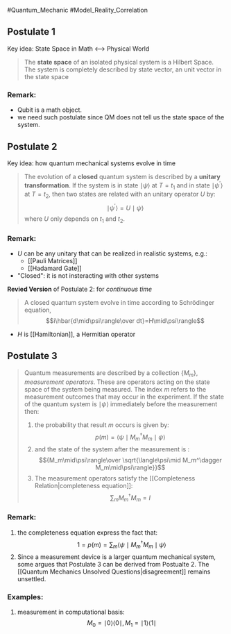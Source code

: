 #Quantum_Mechanic #Model_Reality_Correlation 

## Postulate 1
Key idea: State Space in Math <--> Physical World
> The __state space__ of an isolated physical system is a Hilbert Space. The system is completely described by state vector, an unit vector in the state space

### Remark:
- Qubit is a math object.
- we need such postulate since QM does not tell us the state space of the system.


## Postulate 2
Key idea: how quantum mechanical systems evolve in time
> The evolution of a __closed__ quantum system is described by a __unitary transformation__. If the system is in state $\mid\psi\rangle$ at $T=t_1$ and in state $\mid\psi^{'}\rangle$ at $T=t_2$, then two states are related with an unitary operator $U$ by:
> $$ \mid\psi^{'}\rangle = U\mid\psi\rangle$$
> where $U$ only depends on $t_1$ and $t_2$.

### Remark:
- $U$ can be any unitary that can be realized in realistic systems, e.g.:
	- [[Pauli Matrices]]
	- [[Hadamard Gate]]
- "Closed": it is not insteracting with other systems

__Revied Version__ of Postulate 2: for _continuous time_
> A closed quantum system evolve in time according to Schrödinger equation,
> $$i\hbar{d\mid\psi\rangle\over dt}=H\mid\psi\rangle$$
- $H$ is [[Hamiltonian]], a Hermitian operator

## Postulate 3
> Quantum measurements are described by a collection $\{M_m\}$, _measurement operators_. These are operators acting on the state space of the system being measured. The index $m$ refers to the measurement outcomes that may occur in the experiment.
> If the state of the quantum system is $\mid \psi\rangle$ immediately before the measurement then:
> 1. the probability that result $m$ occurs is  given by:
> $$p(m)=\langle\psi\mid M_m^\dagger M_m\mid\psi\rangle$$
> 2. and the state of the system after the measurement is :
> $${M_m\mid\psi\rangle\over \sqrt{\langle\psi\mid M_m^\dagger M_m\mid\psi\rangle}}$$
> 3. The measurement operators satisfy the [[Completeness Relation|completeness equation]]:
> $$\sum_m {M_m^\dagger M_m}=I$$

### Remark:
1. the completeness equation express the fact that:
	$$1=p(m)=\sum_m{\langle\psi\mid M_m^\dagger M_m\mid\psi\rangle}$$
2. Since a measurement device is a larger quantum mechanical system, some argues that Postulate 3 can be derived from Postualte 2. The [[Quantum Mechanics Unsolved Questions|disagreement]] remains unsettled.
	
	
### Examples:
1. measurement in computational basis:
$$M_0=\mid0\rangle\langle0\mid,M_1=\mid1\rangle\langle1\mid$$
